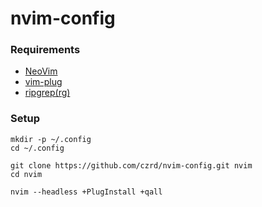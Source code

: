 # nvim-config

### Requirements

- [NeoVim](https://neovim.io/)
- [vim-plug](https://github.com/junegunn/vim-plug)
- [ripgrep(rg)](https://github.com/BurntSushi/ripgrep)

### Setup

```
mkdir -p ~/.config
cd ~/.config

git clone https://github.com/czrd/nvim-config.git nvim
cd nvim

nvim --headless +PlugInstall +qall
```
